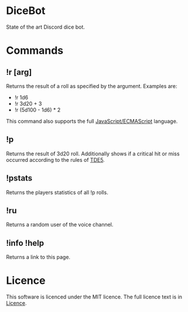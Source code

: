 # DiceBot
State of the art Discord dice bot. 

Commands
=

!r [arg]
-
Returns the result of a roll as specified by the argument. Examples are: 
- !r 1d6
- !r 3d20 + 3
- !r (5d100 - 1d6) * 2

This command also supports the full [JavaScript/ECMAScript][1] language. 

!p 
-
Returns the result of 3d20 roll. Additionally shows if a critical hit or miss occurred according to the rules of [TDE5][2]. 

!pstats
-
Returns the players statistics of all !p rolls. 

!ru
-
Returns a random user of the voice channel. 

!info !help
-
Returns a link to this page. 

Licence
=
This software is licenced under the MIT licence. The full licence text is in [Licence][3]. 

[1]: https://www.ecma-international.org/ecma-262/10.0/
[2]: https://ulisses-regelwiki.de/
[3]: https://github.com/tobiasmiosczka/DiceBot/blob/master/LICENSE
